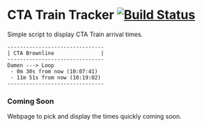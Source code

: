 # CTA Train Tracker [![Build Status](https://travis-ci.org/dancigrang/CTA.svg?branch=master)](https://travis-ci.org/pvacey/CTA)

Simple script to display CTA Train arrival times.

```
-------------------------------
| CTA Brownline               |
-------------------------------
Damen ---> Loop
 - 0m 30s from now (10:07:41)
 - 11m 51s from now (10:19:02)
-------------------------------
```

### Coming Soon
Webpage to pick and display the times quickly coming soon.
